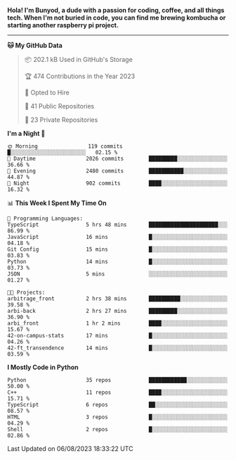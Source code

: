 <p>
<b>Hola! I'm Bunyod, a dude with a passion for coding, coffee, and all things tech. When I'm not buried in code, you can find me brewing kombucha or starting another raspberry pi project.</b>
</p>

---

<!--START_SECTION:waka-->
**🐱 My GitHub Data** 

> 📦 202.1 kB Used in GitHub's Storage 
 > 
> 🏆 474 Contributions in the Year 2023
 > 
> 💼 Opted to Hire
 > 
> 📜 41 Public Repositories 
 > 
> 🔑 23 Private Repositories 
 > 
**I'm a Night 🦉** 

```text
🌞 Morning                119 commits         █░░░░░░░░░░░░░░░░░░░░░░░░   02.15 % 
🌆 Daytime                2026 commits        █████████░░░░░░░░░░░░░░░░   36.66 % 
🌃 Evening                2480 commits        ███████████░░░░░░░░░░░░░░   44.87 % 
🌙 Night                  902 commits         ████░░░░░░░░░░░░░░░░░░░░░   16.32 % 
```


📊 **This Week I Spent My Time On** 

```text
💬 Programming Languages: 
TypeScript               5 hrs 48 mins       ██████████████████████░░░   86.99 % 
JavaScript               16 mins             █░░░░░░░░░░░░░░░░░░░░░░░░   04.18 % 
Git Config               15 mins             █░░░░░░░░░░░░░░░░░░░░░░░░   03.83 % 
Python                   14 mins             █░░░░░░░░░░░░░░░░░░░░░░░░   03.73 % 
JSON                     5 mins              ░░░░░░░░░░░░░░░░░░░░░░░░░   01.27 % 

🐱‍💻 Projects: 
arbitrage_front          2 hrs 38 mins       ██████████░░░░░░░░░░░░░░░   39.58 % 
arbi-back                2 hrs 27 mins       █████████░░░░░░░░░░░░░░░░   36.90 % 
arbi_front               1 hr 2 mins         ████░░░░░░░░░░░░░░░░░░░░░   15.67 % 
42-on-campus-stats       17 mins             █░░░░░░░░░░░░░░░░░░░░░░░░   04.26 % 
42-ft_transendence       14 mins             █░░░░░░░░░░░░░░░░░░░░░░░░   03.59 % 
```

**I Mostly Code in Python** 

```text
Python                   35 repos            ████████████░░░░░░░░░░░░░   50.00 % 
C++                      11 repos            ████░░░░░░░░░░░░░░░░░░░░░   15.71 % 
TypeScript               6 repos             ██░░░░░░░░░░░░░░░░░░░░░░░   08.57 % 
HTML                     3 repos             █░░░░░░░░░░░░░░░░░░░░░░░░   04.29 % 
Shell                    2 repos             █░░░░░░░░░░░░░░░░░░░░░░░░   02.86 % 
```




 Last Updated on 06/08/2023 18:33:22 UTC
<!--END_SECTION:waka-->
